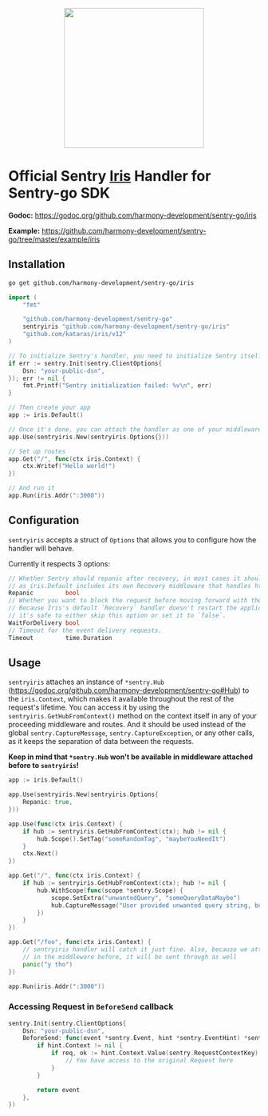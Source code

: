 <p align="center">
  <a href="https://sentry.io" target="_blank" align="center">
    <img src="https://sentry-brand.storage.googleapis.com/sentry-logo-black.png" width="280">
  </a>
  <br />
</p>

# Official Sentry [Iris](https://github.com/kataras/iris) Handler for Sentry-go SDK

**Godoc:** https://godoc.org/github.com/harmony-development/sentry-go/iris

**Example:** https://github.com/harmony-development/sentry-go/tree/master/example/iris

## Installation

```sh
go get github.com/harmony-development/sentry-go/iris
```

```go
import (
    "fmt"

    "github.com/harmony-development/sentry-go"
    sentryiris "github.com/harmony-development/sentry-go/iris"
    "github.com/kataras/iris/v12"
)

// To initialize Sentry's handler, you need to initialize Sentry itself beforehand
if err := sentry.Init(sentry.ClientOptions{
    Dsn: "your-public-dsn",
}); err != nil {
    fmt.Printf("Sentry initialization failed: %v\n", err)
}

// Then create your app
app := iris.Default()

// Once it's done, you can attach the handler as one of your middleware
app.Use(sentryiris.New(sentryiris.Options{}))

// Set up routes
app.Get("/", func(ctx iris.Context) {
    ctx.Writef("Hello world!")
})

// And run it
app.Run(iris.Addr(":3000"))
```

## Configuration

`sentryiris` accepts a struct of `Options` that allows you to configure how the handler will behave.

Currently it respects 3 options:

```go
// Whether Sentry should repanic after recovery, in most cases it should be set to true,
// as iris.Default includes its own Recovery middleware that handles http responses.
Repanic         bool
// Whether you want to block the request before moving forward with the response.
// Because Iris's default `Recovery` handler doesn't restart the application,
// it's safe to either skip this option or set it to `false`.
WaitForDelivery bool
// Timeout for the event delivery requests.
Timeout         time.Duration
```

## Usage

`sentryiris` attaches an instance of `*sentry.Hub` (https://godoc.org/github.com/harmony-development/sentry-go#Hub) to the `iris.Context`, which makes it available throughout the rest of the request's lifetime.
You can access it by using the `sentryiris.GetHubFromContext()` method on the context itself in any of your proceeding middleware and routes.
And it should be used instead of the global `sentry.CaptureMessage`, `sentry.CaptureException`, or any other calls, as it keeps the separation of data between the requests.

**Keep in mind that `*sentry.Hub` won't be available in middleware attached before to `sentryiris`!**

```go
app := iris.Default()

app.Use(sentryiris.New(sentryiris.Options{
    Repanic: true,
}))

app.Use(func(ctx iris.Context) {
    if hub := sentryiris.GetHubFromContext(ctx); hub != nil {
        hub.Scope().SetTag("someRandomTag", "maybeYouNeedIt")
    }
    ctx.Next()
})

app.Get("/", func(ctx iris.Context) {
    if hub := sentryiris.GetHubFromContext(ctx); hub != nil {
        hub.WithScope(func(scope *sentry.Scope) {
            scope.SetExtra("unwantedQuery", "someQueryDataMaybe")
            hub.CaptureMessage("User provided unwanted query string, but we recovered just fine")
        })
    }
})

app.Get("/foo", func(ctx iris.Context) {
    // sentryiris handler will catch it just fine. Also, because we attached "someRandomTag"
    // in the middleware before, it will be sent through as well
    panic("y tho")
})

app.Run(iris.Addr(":3000"))
```

### Accessing Request in `BeforeSend` callback

```go
sentry.Init(sentry.ClientOptions{
    Dsn: "your-public-dsn",
    BeforeSend: func(event *sentry.Event, hint *sentry.EventHint) *sentry.Event {
        if hint.Context != nil {
            if req, ok := hint.Context.Value(sentry.RequestContextKey).(*http.Request); ok {
                // You have access to the original Request here
            }
        }

        return event
    },
})
```
